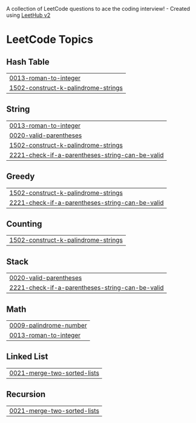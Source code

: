 A collection of LeetCode questions to ace the coding interview! - Created using [LeetHub v2](https://github.com/arunbhardwaj/LeetHub-2.0)
<!---LeetCode Topics Start-->
# LeetCode Topics
## Hash Table
|  |
| ------- |
| [0013-roman-to-integer](https://github.com/neerrajja/Leet-Code/tree/master/0013-roman-to-integer) |
| [1502-construct-k-palindrome-strings](https://github.com/neerrajja/Leet-Code/tree/master/1502-construct-k-palindrome-strings) |
## String
|  |
| ------- |
| [0013-roman-to-integer](https://github.com/neerrajja/Leet-Code/tree/master/0013-roman-to-integer) |
| [0020-valid-parentheses](https://github.com/neerrajja/Leet-Code/tree/master/0020-valid-parentheses) |
| [1502-construct-k-palindrome-strings](https://github.com/neerrajja/Leet-Code/tree/master/1502-construct-k-palindrome-strings) |
| [2221-check-if-a-parentheses-string-can-be-valid](https://github.com/neerrajja/Leet-Code/tree/master/2221-check-if-a-parentheses-string-can-be-valid) |
## Greedy
|  |
| ------- |
| [1502-construct-k-palindrome-strings](https://github.com/neerrajja/Leet-Code/tree/master/1502-construct-k-palindrome-strings) |
| [2221-check-if-a-parentheses-string-can-be-valid](https://github.com/neerrajja/Leet-Code/tree/master/2221-check-if-a-parentheses-string-can-be-valid) |
## Counting
|  |
| ------- |
| [1502-construct-k-palindrome-strings](https://github.com/neerrajja/Leet-Code/tree/master/1502-construct-k-palindrome-strings) |
## Stack
|  |
| ------- |
| [0020-valid-parentheses](https://github.com/neerrajja/Leet-Code/tree/master/0020-valid-parentheses) |
| [2221-check-if-a-parentheses-string-can-be-valid](https://github.com/neerrajja/Leet-Code/tree/master/2221-check-if-a-parentheses-string-can-be-valid) |
## Math
|  |
| ------- |
| [0009-palindrome-number](https://github.com/neerrajja/Leet-Code/tree/master/0009-palindrome-number) |
| [0013-roman-to-integer](https://github.com/neerrajja/Leet-Code/tree/master/0013-roman-to-integer) |
## Linked List
|  |
| ------- |
| [0021-merge-two-sorted-lists](https://github.com/neerrajja/Leet-Code/tree/master/0021-merge-two-sorted-lists) |
## Recursion
|  |
| ------- |
| [0021-merge-two-sorted-lists](https://github.com/neerrajja/Leet-Code/tree/master/0021-merge-two-sorted-lists) |
<!---LeetCode Topics End-->